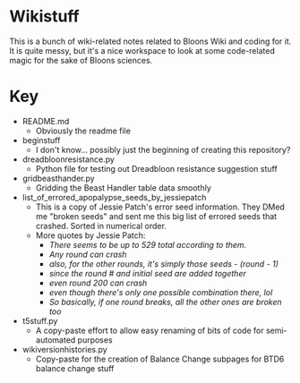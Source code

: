 # Wikistuff
This is a bunch of wiki-related notes related to Bloons Wiki and coding for it. It is quite messy, but it's a nice workspace to look at some code-related magic for the sake of Bloons sciences.

# Key
* README.md
  * Obviously the readme file
* beginstuff
  * I don't know... possibly just the beginning of creating this repository?
* dreadbloonresistance.py
  * Python file for testing out Dreadbloon resistance suggestion stuff
* gridbeasthander.py
  * Gridding the Beast Handler table data smoothly  
* list_of_errored_apopalypse_seeds_by_jessiepatch
  * This is a copy of Jessie Patch's error seed information. They DMed me "broken seeds" and sent me this big list of errored seeds that crashed. Sorted in numerical order.
  * More quotes by Jessie Patch:
    * *There seems to be up to 529 total according to them.*
    * *Any round can crash*
    * *also, for the other rounds, it's simply those seeds - (round - 1)*
    * *since the round # and initial seed are added together*
    * *even round 200 can crash*
    * *even though there's only one possible combination there, lol*
    * *So basically, if one round breaks, all the other ones are broken too*
* t5stuff.py
  * A copy-paste effort to allow easy renaming of bits of code for semi-automated purposes
* wikiversionhistories.py
  * Copy-paste for the creation of Balance Change subpages for BTD6 balance change stuff
